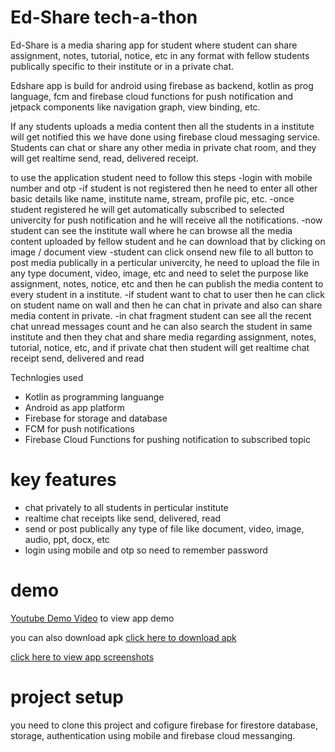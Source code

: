 # Ed-Share tech-a-thon

Ed-Share is a media sharing app for student where student can share assignment, notes, tutorial, notice, etc in any format with fellow students publically specific to their institute or in a private chat.

Edshare app is build for android using firebase as backend, kotlin as prog language, fcm and firebase cloud functions for push notification and jetpack components like navigation graph, view binding, etc.

If any students uploads a media content then all the students in a institute will get notified this we have done using firebase cloud messaging service.
Students can chat or share any other media in private chat room, and they will get realtime send, read, delivered receipt.

to use the application student need to follow this steps
-login with mobile number and otp
-if student is not registered then he need to enter all other basic details like name, institute name, stream, profile pic, etc.
-once student registered he will get automatically subscribed to selected univercity for push notification and he will receive all the notifications.
-now student can see the institute wall where he can browse all the media content uploaded by fellow student and he can download that by clicking on image / document view
-student can click onsend new file to all button to post media publically in a perticular univercity, he need to upload the file in any type document, video, image, etc and need to selet the purpose like  assignment, notes, notice, etc and then he can publish the media content to every student in a institute.
-if student want to chat to user then he can click on student name on wall and then he can chat in private and also can share media content in private.
-in chat fragment student can see all the recent chat unread messages count and he can also search the student in same institute and then they chat and share media regarding assignment, notes, tutorial, notice, etc, and if private chat then student will get realtime chat receipt send, delivered and read

Technlogies used
- Kotlin as programming languange
- Android as app platform
- Firebase for storage and database
- FCM for push notifications
- Firebase Cloud Functions for pushing notification to subscribed topic

# key features
- chat privately to all students in perticular institute
- realtime chat receipts like send, delivered, read
- send or post publically any type of file like document, video, image, audio, ppt, docx, etc
- login using mobile and otp so need to remember password

# demo

[Youtube Demo Video](https://youtu.be/lG9Qc--hbJA) to view app demo

you can also download apk [click here to download apk](https://github.com/ashutoshbodade/edshare-techathon/blob/main/Ed-Share%20Ver%201.0%20Release.apk)
 
[click here to view app screenshots](https://github.com/ashutoshbodade/edshare-techathon/tree/main/screenshots)

# project setup
you need to clone this project and cofigure firebase for firestore database, storage, authentication using mobile and firebase cloud messanging.
